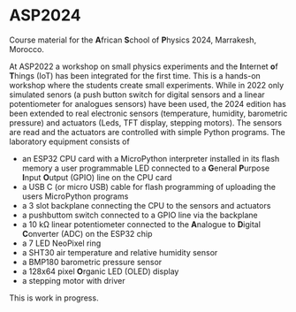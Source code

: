# ASP2024
Course material for the **A**frican **S**chool of **P**hysics 2024, Marrakesh, Morocco.

At ASP2022 a workshop on small physics experiments and the **I**nternet **o**f **T**hings (IoT) has been integrated for the first time. This is a hands-on workshop where the students create small experiments.
While in 2022 only simulated senors (a push button switch for digital sensors and a linear potentiometer for analogues sensors) have been used, the 2024 edition has been extended to real electronic sensors (temperature, humidity, barometric pressure) and actuators (Leds, TFT display, stepping motors). The sensors are read and the actuators are controlled with simple Python programs. 
The laboratory equipment consists of
* an ESP32 CPU card with a MicroPython interpreter installed in its flash memory
  a user programmable LED connected to a **G**eneral **P**urpose **I**nput **O**utput (GPIO) line on the CPU card
* a USB C (or micro USB) cable for flash programming of uploading the users MicroPython programs
* a 3 slot backplane connecting the CPU to the sensors and actuators
* a pushbuttom switch connected to a GPIO line via the backplane
* a 10 k&Omega; linear potentiometer connected to the **A**nalogue to **D**igital **C**onverter (ADC) on the ESP32 chip
* a 7 LED NeoPixel ring
* a SHT30 air temperature and relative humidity sensor
* a BMP180 barometric pressure sensor
* a 128x64 pixel **O**rganic LED (OLED) display
* a stepping motor with driver   

This is work in progress.

